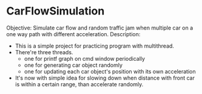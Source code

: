 # CarFlowSimulation
Objective: 
  Simulate car flow and random traffic jam when multiple car on a one way path with different acceleration.
Description: 
  * This is a simple project for practicing program with multithread.
  * There're three threads.
      - one for printf graph on cmd window periodically
      - one for generating car object randomly
      - one for updating each car object's position with its own acceleration
  * It's now with simple idea for slowing down when distance with front car is within a certain range, than accelerate randomly.
  
